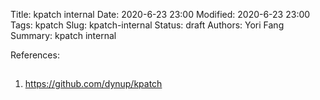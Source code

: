 Title:  kpatch internal
Date: 2020-6-23 23:00
Modified: 2020-6-23 23:00
Tags: kpatch
Slug: kpatch-internal
Status: draft
Authors: Yori Fang
Summary: kpatch internal


References:




## 

1. https://github.com/dynup/kpatch